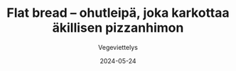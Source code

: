 ---
title: "Flat bread – ohutleipä, joka karkottaa äkillisen pizzanhimon"
image: "https://vegaanibotti.lauravuo.me/2024/05/2024-05-24_small.png"
date: 2024-05-24
receipt_url: "https://vegeviettelys.fi/flat-bread-ohutleipa-jonka-karkottaa/"
author: "Vegeviettelys"
---